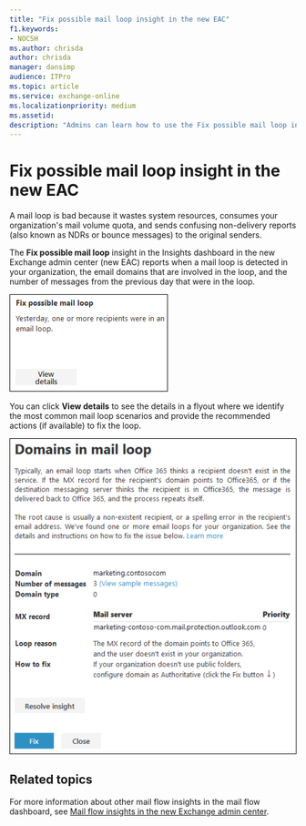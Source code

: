 ```yaml
---
title: "Fix possible mail loop insight in the new EAC"
f1.keywords:
- NOCSH
ms.author: chrisda
author: chrisda
manager: dansimp
audience: ITPro
ms.topic: article
ms.service: exchange-online
ms.localizationpriority: medium
ms.assetid:
description: "Admins can learn how to use the Fix possible mail loop insight in the new Exchange admin center to identify and fix mail loops in their organization."
---
```


# Fix possible mail loop insight in the new EAC

A mail loop is bad because it wastes system resources, consumes your organization's mail volume quota, and sends confusing non-delivery reports (also known as NDRs or bounce messages) to the original senders.

The **Fix possible mail loop** insight in the Insights dashboard in the new Exchange admin center (new EAC) reports when a mail loop is detected in your organization, the email domains that are involved in the loop, and the number of messages from the previous day that were in the loop.

![Fix possible mail loop insight in the Insights dashboard.](../../media/mfi-fix-possible-mail-loop-insight.png)

You can click **View details** to see the details in a flyout where we identify the most common mail loop scenarios and provide the recommended actions (if available) to fix the loop.

![Details flyout that appears after clicking View details in the Fix possible mail loop insight.](../../media/mfi-fix-possible-mail-loop-insight-details.png)


## Related topics

For more information about other mail flow insights in the mail flow dashboard, see [Mail flow insights in the new Exchange admin center](mail-flow-insights.md).
